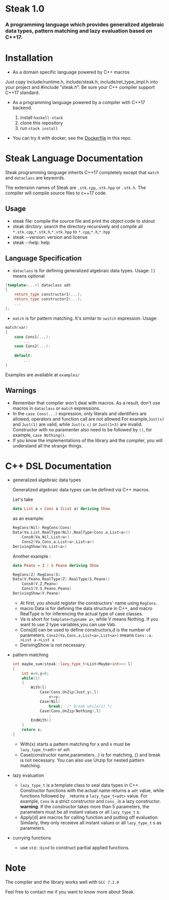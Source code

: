 # Steak 1.0

### A programming language which provides generalized algebraic data types, pattern matching and lazy evaluation based on C++17.

# Installation

* As a domain specific language powered by C++ macros

Just copy include/runtime.h, include/steak.h, include/ret_type_impl.h into your project and #include "steak.h". Be sure your C++ compiler support C++17 standard.

* As a programming language powered by a compiler with C++17 backend.

    1. install `haskell-stack`
    1. clone this repository
    1. run `stack install`

* You can try it with docker, see the [Dockerfile](Dockerfile) in this repo.

# Steak Language Documentation

Steak programming language inherits C++17 completely except that `match` and `dataclass` are keywords.

The extension names of Steak are `.stk.cpp`,`.stk.hpp` or `.stk.h`. The compiler will compile source files to c++17 code.

## Usage

* steak file: compile the source file and print the object code to stdout
* steak dirctory: search the directory recursively and compile all `*.stk.cpp`,`*.stk.h`,`*.stk.hpp` to `*.cpp`,`*.h`,`*.hpp`
* steak --version: version and license
* steak --help: help

## Language Specification
* `dataclass` is for defining generalized algebraic data types.
Usage:
`[]` means optional

```c++
[template<...>] dataclass adt
{
    return_type constructor1(...);
    return_type constructor2(...);
    ...   
};
```

* `match` is for pattern matching. It's similar to `switch` expression.
Usage:

```c++
match(var)
{
    case Cons1(...):
        ...
    case Cons2(...):
        ...
    default:
        ...
}
```

Examples are available at `examples/`

## Warnings

* Remember that compiler won't deal with macros. As a result, don't use macros in `dataclass` or `match` expressions.
* In the `case Cons(...)` expression, only literals and identifiers are allowed, operators and function call are not allowed.For example,`Just(x)` and `Just(1)` are valid, while `Just(x.c)` or `Just(1+3)` are invalid. Constructor with no paramenter also need to be followed by `()`, for example, `case Nothing()`.
* If you know the implementations of the library and the compiler, you will understand all the strange things.

# C++ DSL Documentation

* generalized algebraic data types

    Generalized algebraic data types can be defined via C++ macros.

    Let's take 
    ```haskell
    data List a = Cons a (List a) deriving Show
    ``` 
    as an example:
    ```C++
    RegCons(Nil) RegCons(Cons)
    Data(Va,List,RealType(Nil),RealType(Cons,a,List<a>))
        Cons0(Va,Nil,List<a>)
        Cons2(Va,Cons,a,List<a>,List<a>)
    DerivingShow(Va,List<a>)
    ```
    Another example :
    ```haskell
    data Peano = Z | S Peano deriving Show
    ```
    ```C++
    RegCons(Z) RegCons(S)
    Data(V,Peano,RealType(Z),RealType(S,Peano))
        Cons0(V,Z,Peano)
        Cons1(V,S,Peano,Peano)
    DerivingShow(V,Peano)
    ```
    * At first, you should register the constructors' name using `RegCons`.
    * macro Data is for defining the data structure in C++, and macro RealType is for inferencing the actual type of case classes.
    * Va is short for `template<typname a>`, while V means Nothing. If you want to use 2 type variables,you can use Vab. 
    * Cons[d] can be used to define constructors,d is the number of parameters. `Cons2(Va,Cons,a,List<a>,List<a>)` means `Cons::a->List a->List a`
    * DerivingShow is not necessary.

* pattern matching
    ```C++
    int maybe_sum(steak::lazy_type_t<List<Maybe<int>>> l)
    {
        int x=0,y=0;
        while(1)
        {
            With(l)
                Case(Cons,UnZip(Just,y),l)
                    x+=y;
                Case(Nil)
                    break;  /* break while(1) */
                Case(Cons,UnZip(Nothing),l)
                    ;            
            EndWith()
        }
        return x;
    }
    ```
    * With(x) starts a pattern matching for x and x must be `lazy_type_t<adt>` or `adt`
    * Case(constructor name,parameters...) is for matching, {} and break is not necessary. You can also use Unzip for nested pattern matching.

* lazy evaluation
    * `lazy_type_t` is a template class to seal data types in C++. Constructor functions with the actual name returns a `adt` value, while functions followed by `_` returns a `lazy_type_t<adt>` value. For example, `Cons` is a strict constructor and `Cons_` is a lazy constructor. **warning**: If the constructor takes more than 5 parameters, the parameters must be all instant values or all `lazy_type_t` s.
    * Apply[d] are macros for calling function and putting off evaluation. Similarly, they only receieve all instant values or all `lazy_type_t` s as parameters.
* currying functions
    * use `std::bind` to construct paritial applied functions.

# Note
The compiler and the library works well with `GCC 7.2.0`

Feel free to contact me if you want to know more about Steak.